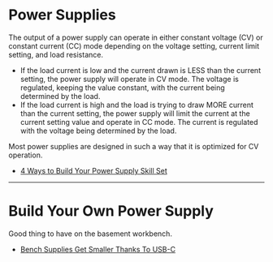 <!--
Maintainer:   jeffskinnerbox@yahoo.com / www.jeffskinnerbox.me
Version:      0.0.0
-->



# Power Supplies
The output of a power supply can operate in either constant voltage (CV) or constant current (CC) mode depending on
the voltage setting, current limit setting, and load resistance.

* If the load current is low and the current drawn is LESS than the current
setting, the power supply will operate in CV mode. The voltage is regulated,
keeping the value constant, with the current being determined by the load.
* If the load current is high and the load is trying to draw MORE current than
the current setting, the power supply will limit the current at the current setting
value and operate in CC mode. The current is regulated with the voltage being
determined by the load.

Most power supplies are designed in such a way that it is optimized for CV operation.

* [4 Ways to Build Your Power Supply Skill Set](https://www.keysight.com/us/en/assets/7018-06003/ebooks/5992-2716.pdf)



-----



# Build Your Own Power Supply
Good thing to have on the basement workbench.

* [Bench Supplies Get Smaller Thanks To USB-C](https://hackaday.com/2020/10/19/bench-supplies-get-smaller-thanks-to-usb-c/)

